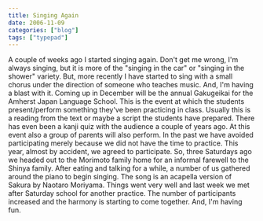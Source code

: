 ```yaml
---
title: Singing Again
date: 2006-11-09
categories: ["blog"]
tags: ["typepad"]
---
```

A couple of weeks ago I started singing again. Don't get me wrong, I'm always singing, but it is more of the "singing in the car" or "singing in the shower" variety. But, more recently I have started to sing with a small chorus under the direction of someone who teaches music. And, I'm having a blast with it. Coming up in December will be the annual Gakugeikai for the Amherst Japan Language School. This is the event at which the students present/perform something they've been practicing in class. Usually this is a reading from the text or maybe a script the students have prepared. There has even been a kanji quiz with the audience a couple of years ago. At this event also a group of parents will also perform. In the past we have avoided participating merely because we did not have the time to practice. This year, almost by accident, we agreed to participate. So, three Saturdays ago we headed out to the Morimoto family home for an informal farewell to the Shinya family. After eating and talking for a while, a number of us gathered around the piano to begin singing. The song is an acapella version of Sakura by Naotaro Moriyama. Things went very well and last week we met after Saturday school for another practice. The number of participants increased and the harmony is starting to come together. And, I'm having fun.